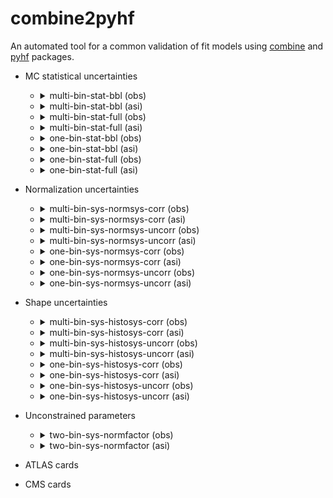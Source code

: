 # combine2pyhf

 An automated tool for a common validation of fit models using [combine](https://github.com/cms-analysis/HiggsAnalysis-CombinedLimit) and [pyhf](https://github.com/scikit-hep/pyhf) packages.

- MC statistical uncertainties

  - <details>

    <summary>multi-bin-stat-bbl (obs)</summary>

    ![multi-bin-stat-bbl (obs)](results/multi-bin-stat-bbl/hist.png?raw=true)

    ![multi-bin-stat-bbl (obs)](results/multi-bin-stat-bbl/time_obs.png?raw=true)

    ![multi-bin-stat-bbl (obs)](results/multi-bin-stat-bbl/nll_shape_obs.png?raw=true)

    ![multi-bin-stat-bbl (obs)](results/multi-bin-stat-bbl/nll_obs.png?raw=true)

    </details>

  - <details>

    <summary>multi-bin-stat-bbl (asi)</summary>

    ![multi-bin-stat-bbl (asi)](results/multi-bin-stat-bbl/hist.png?raw=true)

    ![multi-bin-stat-bbl (asi)](results/multi-bin-stat-bbl/time_asi.png?raw=true)

    ![multi-bin-stat-bbl (asi)](results/multi-bin-stat-bbl/nll_shape_asi.png?raw=true)

    ![multi-bin-stat-bbl (asi)](results/multi-bin-stat-bbl/nll_asi.png?raw=true)

    </details>

  - <details>

    <summary>multi-bin-stat-full (obs)</summary>

    ![multi-bin-stat-full (obs)](results/multi-bin-stat-full/hist.png?raw=true)

    ![multi-bin-stat-full (obs)](results/multi-bin-stat-full/time_obs.png?raw=true)

    ![multi-bin-stat-full (obs)](results/multi-bin-stat-full/nll_shape_obs.png?raw=true)

    ![multi-bin-stat-full (obs)](results/multi-bin-stat-full/nll_obs.png?raw=true)

    </details>

  - <details>

    <summary>multi-bin-stat-full (asi)</summary>

    ![multi-bin-stat-full (asi)](results/multi-bin-stat-full/hist.png?raw=true)

    ![multi-bin-stat-full (asi)](results/multi-bin-stat-full/time_asi.png?raw=true)

    ![multi-bin-stat-full (asi)](results/multi-bin-stat-full/nll_shape_asi.png?raw=true)

    ![multi-bin-stat-full (asi)](results/multi-bin-stat-full/nll_asi.png?raw=true)

    </details>

  - <details>

    <summary>one-bin-stat-bbl (obs)</summary>

    ![one-bin-stat-bbl (obs)](results/one-bin-stat-bbl/hist.png?raw=true)

    ![one-bin-stat-bbl (obs)](results/one-bin-stat-bbl/time_obs.png?raw=true)

    ![one-bin-stat-bbl (obs)](results/one-bin-stat-bbl/nll_shape_obs.png?raw=true)

    ![one-bin-stat-bbl (obs)](results/one-bin-stat-bbl/nll_obs.png?raw=true)

    </details>

  - <details>

    <summary>one-bin-stat-bbl (asi)</summary>

    ![one-bin-stat-bbl (asi)](results/one-bin-stat-bbl/hist.png?raw=true)

    ![one-bin-stat-bbl (asi)](results/one-bin-stat-bbl/time_asi.png?raw=true)

    ![one-bin-stat-bbl (asi)](results/one-bin-stat-bbl/nll_shape_asi.png?raw=true)

    ![one-bin-stat-bbl (asi)](results/one-bin-stat-bbl/nll_asi.png?raw=true)

    </details>

  - <details>

    <summary>one-bin-stat-full (obs)</summary>

    ![one-bin-stat-full (obs)](results/one-bin-stat-full/hist.png?raw=true)

    ![one-bin-stat-full (obs)](results/one-bin-stat-full/time_obs.png?raw=true)

    ![one-bin-stat-full (obs)](results/one-bin-stat-full/nll_shape_obs.png?raw=true)

    ![one-bin-stat-full (obs)](results/one-bin-stat-full/nll_obs.png?raw=true)

    </details>

  - <details>

    <summary>one-bin-stat-full (asi)</summary>

    ![one-bin-stat-full (asi)](results/one-bin-stat-full/hist.png?raw=true)

    ![one-bin-stat-full (asi)](results/one-bin-stat-full/time_asi.png?raw=true)

    ![one-bin-stat-full (asi)](results/one-bin-stat-full/nll_shape_asi.png?raw=true)

    ![one-bin-stat-full (asi)](results/one-bin-stat-full/nll_asi.png?raw=true)

    </details>

- Normalization uncertainties

  - <details>

    <summary>multi-bin-sys-normsys-corr (obs)</summary>

    ![multi-bin-sys-normsys-corr (obs)](results/multi-bin-sys-normsys-corr/hist.png?raw=true)

    ![multi-bin-sys-normsys-corr (obs)](results/multi-bin-sys-normsys-corr/time_obs.png?raw=true)

    ![multi-bin-sys-normsys-corr (obs)](results/multi-bin-sys-normsys-corr/nll_shape_obs.png?raw=true)

    ![multi-bin-sys-normsys-corr (obs)](results/multi-bin-sys-normsys-corr/nll_obs.png?raw=true)

    </details>

  - <details>

    <summary>multi-bin-sys-normsys-corr (asi)</summary>

    ![multi-bin-sys-normsys-corr (asi)](results/multi-bin-sys-normsys-corr/hist.png?raw=true)

    ![multi-bin-sys-normsys-corr (asi)](results/multi-bin-sys-normsys-corr/time_asi.png?raw=true)

    ![multi-bin-sys-normsys-corr (asi)](results/multi-bin-sys-normsys-corr/nll_shape_asi.png?raw=true)

    ![multi-bin-sys-normsys-corr (asi)](results/multi-bin-sys-normsys-corr/nll_asi.png?raw=true)

    </details>

  - <details>

    <summary>multi-bin-sys-normsys-uncorr (obs)</summary>

    ![multi-bin-sys-normsys-uncorr (obs)](results/multi-bin-sys-normsys-uncorr/hist.png?raw=true)

    ![multi-bin-sys-normsys-uncorr (obs)](results/multi-bin-sys-normsys-uncorr/time_obs.png?raw=true)

    ![multi-bin-sys-normsys-uncorr (obs)](results/multi-bin-sys-normsys-uncorr/nll_shape_obs.png?raw=true)

    ![multi-bin-sys-normsys-uncorr (obs)](results/multi-bin-sys-normsys-uncorr/nll_obs.png?raw=true)

    </details>

  - <details>

    <summary>multi-bin-sys-normsys-uncorr (asi)</summary>

    ![multi-bin-sys-normsys-uncorr (asi)](results/multi-bin-sys-normsys-uncorr/hist.png?raw=true)

    ![multi-bin-sys-normsys-uncorr (asi)](results/multi-bin-sys-normsys-uncorr/time_asi.png?raw=true)

    ![multi-bin-sys-normsys-uncorr (asi)](results/multi-bin-sys-normsys-uncorr/nll_shape_asi.png?raw=true)

    ![multi-bin-sys-normsys-uncorr (asi)](results/multi-bin-sys-normsys-uncorr/nll_asi.png?raw=true)

    </details>

  - <details>

    <summary>one-bin-sys-normsys-corr (obs)</summary>

    ![one-bin-sys-normsys-corr (obs)](results/one-bin-sys-normsys-corr/hist.png?raw=true)

    ![one-bin-sys-normsys-corr (obs)](results/one-bin-sys-normsys-corr/time_obs.png?raw=true)

    ![one-bin-sys-normsys-corr (obs)](results/one-bin-sys-normsys-corr/nll_shape_obs.png?raw=true)

    ![one-bin-sys-normsys-corr (obs)](results/one-bin-sys-normsys-corr/nll_obs.png?raw=true)

    </details>

  - <details>

    <summary>one-bin-sys-normsys-corr (asi)</summary>

    ![one-bin-sys-normsys-corr (asi)](results/one-bin-sys-normsys-corr/hist.png?raw=true)

    ![one-bin-sys-normsys-corr (asi)](results/one-bin-sys-normsys-corr/time_asi.png?raw=true)

    ![one-bin-sys-normsys-corr (asi)](results/one-bin-sys-normsys-corr/nll_shape_asi.png?raw=true)

    ![one-bin-sys-normsys-corr (asi)](results/one-bin-sys-normsys-corr/nll_asi.png?raw=true)

    </details>

  - <details>

    <summary>one-bin-sys-normsys-uncorr (obs)</summary>

    ![one-bin-sys-normsys-uncorr (obs)](results/one-bin-sys-normsys-uncorr/hist.png?raw=true)

    ![one-bin-sys-normsys-uncorr (obs)](results/one-bin-sys-normsys-uncorr/time_obs.png?raw=true)

    ![one-bin-sys-normsys-uncorr (obs)](results/one-bin-sys-normsys-uncorr/nll_shape_obs.png?raw=true)

    ![one-bin-sys-normsys-uncorr (obs)](results/one-bin-sys-normsys-uncorr/nll_obs.png?raw=true)

    </details>

  - <details>

    <summary>one-bin-sys-normsys-uncorr (asi)</summary>

    ![one-bin-sys-normsys-uncorr (asi)](results/one-bin-sys-normsys-uncorr/hist.png?raw=true)

    ![one-bin-sys-normsys-uncorr (asi)](results/one-bin-sys-normsys-uncorr/time_asi.png?raw=true)

    ![one-bin-sys-normsys-uncorr (asi)](results/one-bin-sys-normsys-uncorr/nll_shape_asi.png?raw=true)

    ![one-bin-sys-normsys-uncorr (asi)](results/one-bin-sys-normsys-uncorr/nll_asi.png?raw=true)

    </details>

- Shape uncertainties

  - <details>

    <summary>multi-bin-sys-histosys-corr (obs)</summary>

    ![multi-bin-sys-histosys-corr (obs)](results/multi-bin-sys-histosys-corr/hist.png?raw=true)

    ![multi-bin-sys-histosys-corr (obs)](results/multi-bin-sys-histosys-corr/time_obs.png?raw=true)

    ![multi-bin-sys-histosys-corr (obs)](results/multi-bin-sys-histosys-corr/nll_shape_obs.png?raw=true)

    ![multi-bin-sys-histosys-corr (obs)](results/multi-bin-sys-histosys-corr/nll_obs.png?raw=true)

    </details>

  - <details>

    <summary>multi-bin-sys-histosys-corr (asi)</summary>

    ![multi-bin-sys-histosys-corr (asi)](results/multi-bin-sys-histosys-corr/hist.png?raw=true)

    ![multi-bin-sys-histosys-corr (asi)](results/multi-bin-sys-histosys-corr/time_asi.png?raw=true)

    ![multi-bin-sys-histosys-corr (asi)](results/multi-bin-sys-histosys-corr/nll_shape_asi.png?raw=true)

    ![multi-bin-sys-histosys-corr (asi)](results/multi-bin-sys-histosys-corr/nll_asi.png?raw=true)

    </details>

  - <details>

    <summary>multi-bin-sys-histosys-uncorr (obs)</summary>

    ![multi-bin-sys-histosys-uncorr (obs)](results/multi-bin-sys-histosys-uncorr/hist.png?raw=true)

    ![multi-bin-sys-histosys-uncorr (obs)](results/multi-bin-sys-histosys-uncorr/time_obs.png?raw=true)

    ![multi-bin-sys-histosys-uncorr (obs)](results/multi-bin-sys-histosys-uncorr/nll_shape_obs.png?raw=true)

    ![multi-bin-sys-histosys-uncorr (obs)](results/multi-bin-sys-histosys-uncorr/nll_obs.png?raw=true)

    </details>

  - <details>

    <summary>multi-bin-sys-histosys-uncorr (asi)</summary>

    ![multi-bin-sys-histosys-uncorr (asi)](results/multi-bin-sys-histosys-uncorr/hist.png?raw=true)

    ![multi-bin-sys-histosys-uncorr (asi)](results/multi-bin-sys-histosys-uncorr/time_asi.png?raw=true)

    ![multi-bin-sys-histosys-uncorr (asi)](results/multi-bin-sys-histosys-uncorr/nll_shape_asi.png?raw=true)

    ![multi-bin-sys-histosys-uncorr (asi)](results/multi-bin-sys-histosys-uncorr/nll_asi.png?raw=true)

    </details>

  - <details>

    <summary>one-bin-sys-histosys-corr (obs)</summary>

    ![one-bin-sys-histosys-corr (obs)](results/one-bin-sys-histosys-corr/hist.png?raw=true)

    ![one-bin-sys-histosys-corr (obs)](results/one-bin-sys-histosys-corr/time_obs.png?raw=true)

    ![one-bin-sys-histosys-corr (obs)](results/one-bin-sys-histosys-corr/nll_shape_obs.png?raw=true)

    ![one-bin-sys-histosys-corr (obs)](results/one-bin-sys-histosys-corr/nll_obs.png?raw=true)

    </details>

  - <details>

    <summary>one-bin-sys-histosys-corr (asi)</summary>

    ![one-bin-sys-histosys-corr (asi)](results/one-bin-sys-histosys-corr/hist.png?raw=true)

    ![one-bin-sys-histosys-corr (asi)](results/one-bin-sys-histosys-corr/time_asi.png?raw=true)

    ![one-bin-sys-histosys-corr (asi)](results/one-bin-sys-histosys-corr/nll_shape_asi.png?raw=true)

    ![one-bin-sys-histosys-corr (asi)](results/one-bin-sys-histosys-corr/nll_asi.png?raw=true)

    </details>

  - <details>

    <summary>one-bin-sys-histosys-uncorr (obs)</summary>

    ![one-bin-sys-histosys-uncorr (obs)](results/one-bin-sys-histosys-uncorr/hist.png?raw=true)

    ![one-bin-sys-histosys-uncorr (obs)](results/one-bin-sys-histosys-uncorr/time_obs.png?raw=true)

    ![one-bin-sys-histosys-uncorr (obs)](results/one-bin-sys-histosys-uncorr/nll_shape_obs.png?raw=true)

    ![one-bin-sys-histosys-uncorr (obs)](results/one-bin-sys-histosys-uncorr/nll_obs.png?raw=true)

    </details>

  - <details>

    <summary>one-bin-sys-histosys-uncorr (asi)</summary>

    ![one-bin-sys-histosys-uncorr (asi)](results/one-bin-sys-histosys-uncorr/hist.png?raw=true)

    ![one-bin-sys-histosys-uncorr (asi)](results/one-bin-sys-histosys-uncorr/time_asi.png?raw=true)

    ![one-bin-sys-histosys-uncorr (asi)](results/one-bin-sys-histosys-uncorr/nll_shape_asi.png?raw=true)

    ![one-bin-sys-histosys-uncorr (asi)](results/one-bin-sys-histosys-uncorr/nll_asi.png?raw=true)

    </details>

- Unconstrained parameters

  - <details>

    <summary>two-bin-sys-normfactor (obs)</summary>

    ![two-bin-sys-normfactor (obs)](results/two-bin-sys-normfactor/hist.png?raw=true)

    ![two-bin-sys-normfactor (obs)](results/two-bin-sys-normfactor/time_obs.png?raw=true)

    ![two-bin-sys-normfactor (obs)](results/two-bin-sys-normfactor/nll_shape_obs.png?raw=true)

    ![two-bin-sys-normfactor (obs)](results/two-bin-sys-normfactor/nll_obs.png?raw=true)

    </details>

  - <details>

    <summary>two-bin-sys-normfactor (asi)</summary>

    ![two-bin-sys-normfactor (asi)](results/two-bin-sys-normfactor/hist.png?raw=true)

    ![two-bin-sys-normfactor (asi)](results/two-bin-sys-normfactor/time_asi.png?raw=true)

    ![two-bin-sys-normfactor (asi)](results/two-bin-sys-normfactor/nll_shape_asi.png?raw=true)

    ![two-bin-sys-normfactor (asi)](results/two-bin-sys-normfactor/nll_asi.png?raw=true)

    </details>

- ATLAS cards

- CMS cards

